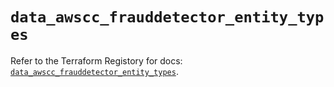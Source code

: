 # `data_awscc_frauddetector_entity_types`

Refer to the Terraform Registory for docs: [`data_awscc_frauddetector_entity_types`](https://registry.terraform.io/providers/hashicorp/awscc/0.70.0/docs/data-sources/frauddetector_entity_types).
